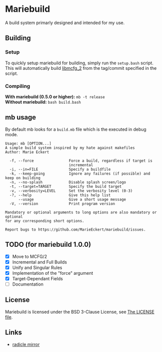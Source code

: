 # Mariebuild
A build system primarly designed and intended for my use.

## Building
### Setup
To quickly setup mariebuild for building, simply run the `setup.bash` script. This will
automatically build [libmcfg_2](https://github.com/MarieEckert/mcfg_2) from the tag/commit specified in the script.

### Compiling
**With mariebuild (0.5.0 or higher):** `mb -t release` <br>
**Without mariebuild:** `bash build.bash`

## mb usage
By default mb looks for a `build.mb` file which is the executed in debug mode.
```
Usage: mb [OPTION...]
A simple build system inspired by my hate against makefiles
Author: Marie Eckert

  -f, --force                Force a build, regardless if target is
                             incremental
  -i, --in=FILE              Specify a buildfile
  -k, --keep-going           Ignore any failures (if possible) and keep on building
  -n, --no-splash            Disable splash screen/logo
  -t, --target=TARGET        Specify the build target
  -v, --verbosity=LEVEL      Set the verbosity level (0-3)
  -?, --help                 Give this help list
      --usage                Give a short usage message
  -V, --version              Print program version

Mandatory or optional arguments to long options are also mandatory or optional
for any corresponding short options.

Report bugs to https://github.com/MarieEckert/mariebuild/issues.
```

## TODO (for mariebuild 1.0.0)

- [X] Move to MCFG/2
- [X] Incremental and Full Builds
- [X] Unify and Singular Rules
- [X] Implementation of the "force" argument
- [X] Target-Dependant Fields
- [ ] Documentation

## License
Mariebuild is licensed under the BSD 3-Clause License, see [The LICENSE file](https://github.com/MarieEckert/mariebuild/blob/master/LICENSE).

## Links

* [radicle mirror](https://app.radicle.xyz/nodes/seed.radicle.garden/rad:zXKPxNiqRY8bCHWK6XLdJLRRCjai)
